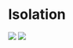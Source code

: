 # Isolation

![](https://images-na.ssl-images-amazon.com/images/I/5195%2BovnaQL.jpg)
![](https://a2oj.com/i3?n=142_images.jpg)

